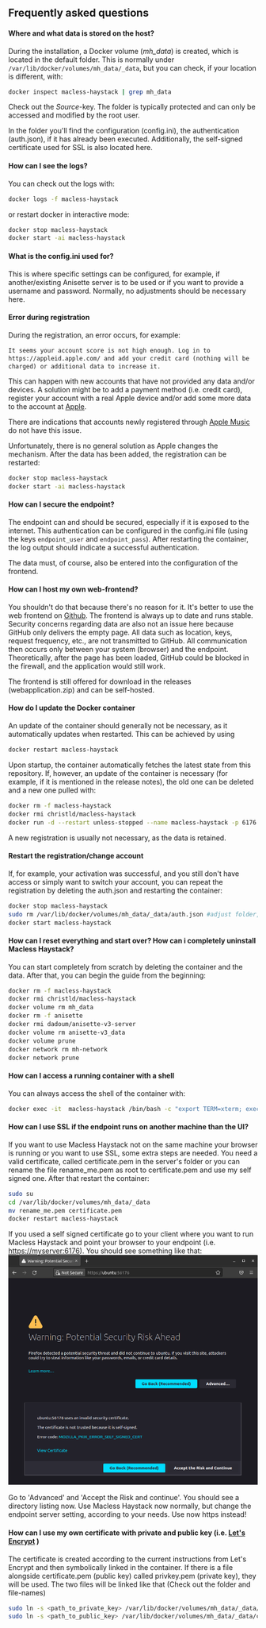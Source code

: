 
## Frequently asked questions

#### Where and what data is stored on the host?

During the installation, a Docker volume (*mh_data*) is created, which is located in the default folder. This is normally under `/var/lib/docker/volumes/mh_data/_data`, but you can check, if your location is different, with:

```bash
docker inspect macless-haystack | grep mh_data
```

Check out the *Source*-key. The folder is typically protected and can only be accessed and modified by the root user.

In the folder you'll find the configuration (config.ini), the authentication (auth.json), if it has already been executed. Additionally, the self-signed certificate used for SSL is also located here.

#### How can I see the logs?

You can check out the logs with:

```bash
docker logs -f macless-haystack
```

or restart docker in interactive mode:

```bash
docker stop macless-haystack
docker start -ai macless-haystack
```

#### What is the config.ini used for?

This is where specific settings can be configured, for example, if another/existing Anisette server is to be used or if you want to provide a username and password. Normally, no adjustments should be necessary here.

#### Error during registration

During the registration, an error occurs, for example:

```text
It seems your account score is not high enough. Log in to https://appleid.apple.com/ and add your credit card (nothing will be charged) or additional data to increase it.
```

This can happen with new accounts that have not provided any data and/or devices. A solution might be to add a payment method (i.e. credit card), register your account with a real Apple device and/or add some more data to the account at [Apple](https://appleid.apple.com/).

There are indications that accounts newly registered through [Apple Music](https://play.google.com/store/apps/details?id=com.apple.android.music) do not have this issue.

Unfortunately, there is no general solution as Apple changes the mechanism. After the data has been added, the registration can be restarted:

```bash
docker stop macless-haystack
docker start -ai macless-haystack
```

#### How can I secure the endpoint?

The endpoint can and should be secured, especially if it is exposed to the internet. This authentication can be configured in the config.ini file (using the keys `endpoint_user` and `endpoint_pass`). After restarting the container, the log output should indicate a successful authentication.

The data must, of course, also be entered into the configuration of the frontend.

#### How can I host my own web-frontend?

You shouldn't do that because there's no reason for it. It's better to use the web frontend on [Github](https://dchristl.github.io/macless-haystack/).
The frontend is always up to date and runs stable. Security concerns regarding data are also not an issue here because GitHub only delivers the empty page. All data such as location, keys, request frequency, etc., are not transmitted to GitHub. All communication then occurs only between your system (browser) and the endpoint. Theoretically, after the page has been loaded, GitHub could be blocked in the firewall, and the application would still work.

The frontend is still offered for download in the releases (webapplication.zip) and can be self-hosted.

#### How do I update the Docker container

An update of the container should generally not be necessary, as it automatically updates when restarted. This can be achieved by using

```bash
docker restart macless-haystack
```

Upon startup, the container automatically fetches the latest state from this repository. If, however, an update of the container is necessary (for example, if it is mentioned in the release notes), the old one can be deleted and a new one pulled with:

```bash
docker rm -f macless-haystack
docker rmi christld/macless-haystack
docker run -d --restart unless-stopped --name macless-haystack -p 6176:6176 --volume mh_data:/app/endpoint/data --network mh-network christld/macless-haystack
```

A new registration is usually not necessary, as the data is retained.

#### Restart the registration/change account

If, for example, your activation was successful, and you still don't have access or simply want to switch your account, you can repeat the registration by deleting the auth.json and restarting the container:

```bash
docker stop macless-haystack
sudo rm /var/lib/docker/volumes/mh_data/_data/auth.json #adjust folder, if needed
docker start macless-haystack
```

#### How can I reset everything and start over? How can i completely uninstall Macless Haystack?

You can start completely from scratch by deleting the container and the data. After that, you can begin the guide from the beginning:

```bash
docker rm -f macless-haystack
docker rmi christld/macless-haystack
docker volume rm mh_data
docker rm -f anisette
docker rmi dadoum/anisette-v3-server
docker volume rm anisette-v3_data
docker volume prune
docker network rm mh-network
docker network prune
```

#### How can I access a running container with a shell

You can always access the shell of the container with:

```bash
docker exec -it  macless-haystack /bin/bash -c "export TERM=xterm; exec bash"
```

#### How can I use SSL if the endpoint runs on another machine than the UI?

If you want to use Macless Haystack not on the same machine your browser is running or you want to use SSL, some extra steps are needed. You need a valid certificate, called certificate.pem in the server's folder or you can rename the file rename_me.pem as root to certificate.pem and use my self signed one. After that restart the container:

```bash
sudo su
cd /var/lib/docker/volumes/mh_data/_data
mv rename_me.pem certificate.pem
docker restart macless-haystack
```

If you used a self signed certificate go to your client where you want to run Macless Haystack and point your browser to your endpoint (i.e. <https://myserver:6176>). You should see something like that:
![Certificate error](images/firefox_cert.png)

Go to 'Advanced' and 'Accept the Risk and continue'. You should see a directory listing now. Use Macless Haystack now normally, but change the endpoint server setting, according to your needs. Use now https instead!

#### How can I use my own certificate with private and public key (i.e. [Let's Encrypt](https://letsencrypt.org/) )

The certificate is created according to the current instructions from Let's Encrypt and then symbolically linked in the container. If there is a file alongside certificate.pem (public key) called privkey.pem (private key), they will be used. The two files will be linked like that (Check out the folder and file-names)

```bash
sudo ln -s <path_to_private_key> /var/lib/docker/volumes/mh_data/_data/privkey.pem 
sudo ln -s <path_to_public_key> /var/lib/docker/volumes/mh_data/_data/certificate.pem
```
